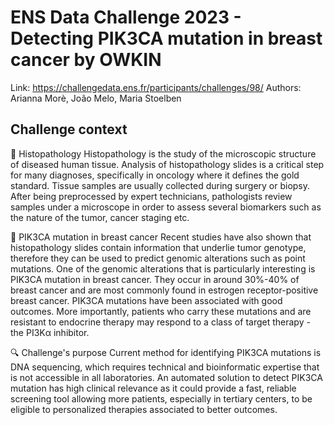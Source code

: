 # ENS Data Challenge 2023 - Detecting PIK3CA mutation in breast cancer by OWKIN 
Link: https://challengedata.ens.fr/participants/challenges/98/
Authors: Arianna Morè, João Melo, Maria Stoelben

## Challenge context
🔬 Histopathology
Histopathology is the study of the microscopic structure of diseased human tissue. Analysis of histopathology slides is a critical step for many diagnoses, specifically in oncology where it defines the gold standard. Tissue samples are usually collected during surgery or biopsy. After being preprocessed by expert technicians, pathologists review samples under a microscope in order to assess several biomarkers such as the nature of the tumor, cancer staging etc.

🧬 PIK3CA mutation in breast cancer
Recent studies have also shown that histopathology slides contain information that underlie tumor genotype, therefore they can be used to predict genomic alterations such as point mutations. One of the genomic alterations that is particularly interesting is PIK3CA mutation in breast cancer. They occur in around 30%-40% of breast cancer and are most commonly found in estrogen receptor-positive breast cancer. PIK3CA mutations have been associated with good outcomes. More importantly, patients who carry these mutations and are resistant to endocrine therapy may respond to a class of target therapy - the PI3Kα inhibitor.

🔍 Challenge's purpose
Current method for identifying PIK3CA mutations is DNA sequencing, which requires technical and bioinformatic expertise that is not accessible in all laboratories. An automated solution to detect PIK3CA mutation has high clinical relevance as it could provide a fast, reliable screening tool allowing more patients, especially in tertiary centers, to be eligible to personalized therapies associated to better outcomes.
